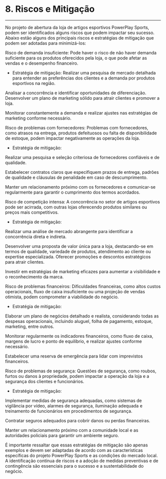 # 8. Riscos e Mitigação

---

No projeto de abertura da loja de artigos esportivos PowerPlay Sports, podem ser identificados alguns riscos que podem impactar seu sucesso. Abaixo estão alguns dos principais riscos e estratégias de mitigação que podem ser adotadas para minimizá-los:

Risco de demanda insuficiente: Pode haver o risco de não haver demanda suficiente para os produtos oferecidos pela loja, o que pode afetar as vendas e o desempenho financeiro.

- Estratégia de mitigação:
  Realizar uma pesquisa de mercado detalhada para entender as preferências dos clientes e a demanda por produtos esportivos na região.

Analisar a concorrência e identificar oportunidades de diferenciação. Desenvolver um plano de marketing sólido para atrair clientes e promover a loja.

Monitorar constantemente a demanda e realizar ajustes nas estratégias de marketing conforme necessário.

Risco de problemas com fornecedores: Problemas com fornecedores, como atrasos na entrega, produtos defeituosos ou falta de disponibilidade de estoque, podem impactar negativamente as operações da loja.

- Estratégia de mitigação:

Realizar uma pesquisa e seleção criteriosa de fornecedores confiáveis e de qualidade.

Estabelecer contratos claros que especifiquem prazos de entrega, padrões de qualidade e cláusulas de penalidade em caso de descumprimento.

Manter um relacionamento próximo com os fornecedores e comunicar-se regularmente para garantir o cumprimento dos termos acordados.

Risco de competição intensa: A concorrência no setor de artigos esportivos pode ser acirrada, com outras lojas oferecendo produtos similares ou preços mais competitivos.

- Estratégia de mitigação:

Realizar uma análise de mercado abrangente para identificar a concorrência direta e indireta.

Desenvolver uma proposta de valor única para a loja, destacando-se em termos de qualidade, variedade de produtos, atendimento ao cliente ou expertise especializada. Oferecer promoções e descontos estratégicos para atrair clientes.

Investir em estratégias de marketing eficazes para aumentar a visibilidade e o reconhecimento da marca.

Risco de problemas financeiros: Dificuldades financeiras, como altos custos operacionais, fluxo de caixa insuficiente ou uma projeção de vendas otimista, podem comprometer a viabilidade do negócio.

- Estratégia de mitigação:

Elaborar um plano de negócios detalhado e realista, considerando todas as despesas operacionais, incluindo aluguel, folha de pagamento, estoque, marketing, entre outros.

Monitorar regularmente os indicadores financeiros, como fluxo de caixa, margens de lucro e ponto de equilíbrio, e realizar ajustes conforme necessário.

Estabelecer uma reserva de emergência para lidar com imprevistos financeiros.

Risco de problemas de segurança: Questões de segurança, como roubos, furtos ou danos à propriedade, podem impactar a operação da loja e a segurança dos clientes e funcionários.

- Estratégia de mitigação:

Implementar medidas de segurança adequadas, como sistemas de vigilância por vídeo, alarmes de segurança, iluminação adequada e treinamento de funcionários em procedimentos de segurança.

Contratar seguros adequados para cobrir danos ou perdas financeiras.

Manter um relacionamento próximo com a comunidade local e as autoridades policiais para garantir um ambiente seguro.

É importante ressaltar que essas estratégias de mitigação são apenas exemplos e devem ser adaptadas de acordo com as características específicas do projeto PowerPlay Sports e as condições do mercado local. A identificação contínua de riscos e a adoção de medidas preventivas e de contingência são essenciais para o sucesso e a sustentabilidade do negócio.
